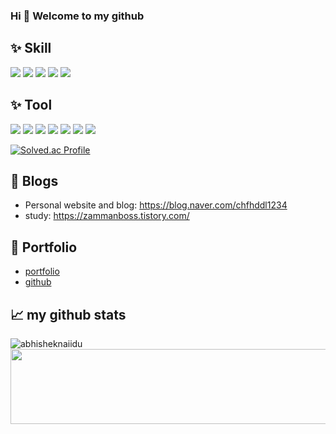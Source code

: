 ### Hi 👋 Welcome to my github
<!--
- 🌱 I’m currently learning Java, Spring, database, algorithym... and
  should be learn English, docker, security, cryptography......
-->
## ✨ **Skill**    

<!--
<p align="left">  
 <img  src="https://readme-components.vercel.app/api?component=logo&fill=black&logo=spring&animation=spin&svgfill=15d8fe">  
<img  src="https://readme-components.vercel.app/api?component=logo&fill=black&logo=java&svgfill=2d79c7">
<img  src="https://readme-components.vercel.app/api?component=logo&fill=black&logo=flutter&svgfill=8ed5fa">
 <img  src="https://readme-components.vercel.app/api?component=logo&fill=black&logo=dart&svgfill=659b60">
<img  src="https://readme-components.vercel.app/api?component=logo&fill=black&logo=jenkins&svgfill=df5c43">  
<img  src="https://readme-components.vercel.app/api?component=logo&fill=black&logo=mariadb&svgfill=df5c43">  
<img  src="https://readme-components.vercel.app/api?component=logo&fill=black&logo=git&svgfill=df5c43">  
  -->
  <p align="left">
<img src="https://img.shields.io/badge/SpringBoot-006600?style=for-the-badge&logo=SpringBoot&logoColor=white">
<img src="https://img.shields.io/badge/Java-3776AB?style=for-the-badge&logo=Java&logoColor=white">
<img src="https://img.shields.io/badge/Jenkins-FF0000?style=for-the-badge&logo=Jenkins&logoColor=white">
<img src="https://img.shields.io/badge/Docker-0099E5?style=for-the-badge&logo=Docker&logoColor=white">
<img src="https://img.shields.io/badge/MariaDb-512BD4?style=for-the-badge&logo=MariaDb&logoColor=white">

<!--
<code><img height="40" src="https://raw.githubusercontent.com/github/explore/80688e429a7d4ef2fca1e82350fe8e3517d3494d/topics/spring/javascrspringipt.png"></code>
<code><img height="40" src="https://raw.githubusercontent.com/github/explore/80688e429a7d4ef2fca1e82350fe8e3517d3494d/topics/python/python.png"></code>
<code><img height="40" src="https://raw.githubusercontent.com/github/explore/80688e429a7d4ef2fca1e82350fe8e3517d3494d/topics/firebase/firebase.png"></code>
<code><img height="40" src="https://raw.githubusercontent.com/github/explore/80688e429a7d4ef2fca1e82350fe8e3517d3494d/topics/git/git.png"></code>
-->

## ✨ **Tool**  
<p align="left">
<img src="https://img.shields.io/badge/Notion-006600?style=for-the-badge&logo=Notion&logoColor=white">
<img src="https://img.shields.io/badge/Figma-3776AB?style=for-the-badge&logo=Figma&logoColor=white">
<img src="https://img.shields.io/badge/ErdCloud-FF0000?style=for-the-badge&logo=ErdCloud&logoColor=white">
<img src="https://img.shields.io/badge/Jira-0099E5?style=for-the-badge&logo=Jira&logoColor=white">
<img src="https://img.shields.io/badge/Discord-512BD4?style=for-the-badge&logo=Discord&logoColor=white">
<img src="https://img.shields.io/badge/Postman-FF9E0F?style=for-the-badge&logo=Postman&logoColor=white">
<img src="https://img.shields.io/badge/Git-006600?style=for-the-badge&logo=Git&logoColor=white">


[![Solved.ac Profile](http://mazassumnida.wtf/api/v2/generate_badge?boj=chfhddl0127)](https://solved.ac/chfhddl0127/)

## 📝 Blogs

- Personal website and blog: https://blog.naver.com/chfhddl1234
- study: https://zammanboss.tistory.com/

## 👣 Portfolio
- [portfolio](https://limzzum.github.io/portfolio)
- [github](https://github.com/limzzum/portfolio)

<!--  
## <a href="https://www.instagram.com/limzzum/">
  <img align="left" alt="limzzum's Instagram" width="22px" src="https://raw.githubusercontent.com/hussainweb/hussainweb/main/icons/instagram.png" /></a>
  ## Instagram
 
  
   
## 🗂️ Highlight Projects

<a href="https://github.com/Zhenye-Na/crnn-pytorch">
  <img align="center" src="https://github-readme-stats.vercel.app/api/pin/?username=zhenye-na&repo=crnn-pytorch&show_icons=true&line_height=27&title_color=6aa6f8&text_color=8a919a&icon_color=6aa6f8&bg_color=22272e" alt="crnn-pytorch" />
</a> 

<a href="https://github.com/limzzum/miniproject">
<img align="center" src="https://github-readme-stats.vercel.app/api/pin/?username=limzzum&repo=miniproject&show_icons=true&line_height=27&title_color=6aa6f8&text_color=8a919a&icon_color=6aa6f8&bg_color=22272e" alt="" />
</a>.   
  
  
<br>  
  
<a href="https://github.com/limzzum/prejeju">
<img align="center" src="https://github-readme-stats.vercel.app/api/pin/?username=limzzum&repo=prejeju&show_icons=true&line_height=27&title_color=6aa6f8&text_color=8a919a&icon_color=6aa6f8&bg_color=22272e" alt="" />
</a>  
  
<br>  
<a href="https://github.com/limzzum/GuruProject">
<img align="center" src="https://github-readme-stats.vercel.app/api/pin/?username=limzzum&repo=GuruProject&show_icons=true&line_height=27&title_color=6aa6f8&text_color=8a919a&icon_color=6aa6f8&bg_color=22272e" alt="" />
</a>  
  -->
  
## 📈 my github stats

<img src="https://github-readme-stats.vercel.app/api?username=limzzum&show_icons=true&theme=gotham" alt="abhisheknaiidu" />

<a href="https://github.com/devxb/gitanimals">
  <img src="https://render.gitanimals.org/lines/limzzum?pet-id=1" width="1000" height="120"/>
</a>

